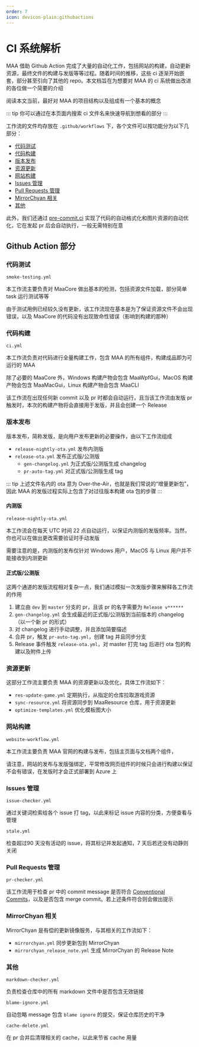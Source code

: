 ```yaml
---
order: 7
icon: devicon-plain:githubactions
---
```


# CI 系统解析

MAA 借助 Github Action 完成了大量的自动化工作，包括网站的构建，自动更新资源，最终文件的构建与发版等等过程。随着时间的推移，这些 ci 逐渐开始嵌套，部分甚至引向了其他的 repo。本文档旨在为想要对 MAA 的 ci 系统做出改进的各位做一个简要的介绍

阅读本文当前，最好对 MAA 的项目结构以及组成有一个基本的概念

::: tip
你可以通过在本页面内搜索 ci 文件名来快速导航到想看的部分
:::

工作流的文件均存放在 `.github/workflows` 下，各个文件可以按功能分为以下几部分：

+ [代码测试](#代码测试)
+ [代码构建](#代码构建)
+ [版本发布](#版本发布)
+ [资源更新](#资源更新)
+ [网站构建](#网站构建)
+ [Issues 管理](#issues管理)
+ [Pull Requests 管理](#pull-requests-管理)
+ [MirrorChyan 相关](#mirrorchyan-相关)
+ [其他](#其他)

此外，我们还通过 [pre-commit.ci](https://pre-commit.ci/) 实现了代码的自动格式化和图片资源的自动优化，它在发起 pr 后会自动执行，一般无需特别在意

## Github Action 部分

### 代码测试

`smoke-testing.yml`

本工作流主要负责对 MaaCore 做出基本的检测，包括资源文件加载，部分简单 task 运行测试等等

由于测试用例已经较久没有更新，该工作流现在基本是为了保证资源文件不会出现错误，以及 MaaCore 的代码没有出现致命性错误（影响到构建的那种）

### 代码构建

`ci.yml`

本工作流负责对代码进行全量构建工作，包含 MAA 的所有组件，构建成品即为可运行的 MAA

除了必要的 MaaCore 外，Windows 构建产物会包含 MaaWpfGui，MacOS 构建产物会包含 MaaMacGui，Linux 构建产物会包含 MaaCLI

该工作流在出现任何新 commit 以及 pr 时都会自动运行，且当该工作流由发版 pr 触发时，本次的构建产物将会直接用于发版，并且会创建一个 Release

### 版本发布

版本发布，简称发版，是向用户发布更新的必要操作，由以下工作流组成

+ `release-nightly-ota.yml` 发布内测版
+ `release-ota.yml` 发布正式版/公测版
  + `gen-changelog.yml` 为正式版/公测版生成 changelog
  + `pr-auto-tag.yml` 对正式版/公测版生成 tag

::: tip
上述文件名内的 ota 意为 Over-the-Air，也就是我们常说的“增量更新包”，因此 MAA 的发版过程实际上包含了对过往版本构建 ota 包的步骤
:::

#### 内测版

`release-nightly-ota.yml`

本工作流会在每天 UTC 时间 22 点自动运行，以保证内测版的发版频率。当然，你也可以在做出更改需要验证时手动发版

需要注意的是，内测版的发布仅针对 Windows 用户，MacOS 与 Linux 用户并不能接收到内测更新

#### 正式版/公测版

这两个通道的发版流程相对复杂一点，我们通过模拟一次发版步骤来解释各工作流的作用

1. 建立由 `dev` 到 `master` 分支的 pr，且该 pr 的名字需要为 `Release v******`
2. `gen-changelog.yml` 会生成最近的正式版/公测版到当前版本的 changelog（以一个新 pr 的形式）
3. 对 changelog 进行手动调整，并且添加简要描述
4. 合并 pr，触发 `pr-auto-tag.yml`，创建 tag 并且同步分支
5. Release 事件触发 `release-ota.yml`，对 master 打完 tag 后进行 ota 包的构建以及附件上传

### 资源更新

这部分工作流主要负责 MAA 的资源更新以及优化，具体工作流如下：

+ `res-update-game.yml` 定期执行，从指定的仓库拉取游戏资源
+ `sync-resource.yml` 将资源同步到 MaaResource 仓库，用于资源更新
+ `optimize-templates.yml` 优化模板图大小

### 网站构建

`website-workflow.yml`

本工作流主要负责 MAA 官网的构建与发布，包括主页面与文档两个组件，

请注意，网站的发布与发版强绑定，平常修改网页组件的时候只会进行构建以保证不会有错误，在发版时才会正式部署到 Azure 上

### Issues 管理

`issue-checker.yml`

通过关键词检索给各个 issue 打 tag，以此来标记 issue 内容的分类，方便查看与管理

`stale.yml`

检查超过90 天没有活动的 issue，将其标记并发起通知，7 天后若还没有动静则关闭

### Pull Requests 管理

`pr-checker.yml`

该工作流用于检查 pr 中的 commit message 是否符合 [Conventional Commits](https://www.conventionalcommits.org/en/v1.0.0/)，以及是否包含 merge commit。若上述条件符合则会做出提示

### MirrorChyan 相关

MirrorChyan 是有偿的更新镜像服务，与其相关的工作流如下：

+ `mirrorchyan.yml` 同步更新包到 MirrorChyan
+ `mirrorchyan_release_note.yml` 生成 MirrorChyan 的 Release Note

### 其他

`markdown-checker.yml`

负责检查仓库中的所有 markdown 文件中是否包含无效链接

`blame-ignore.yml`

自动忽略 message 包含 `blame ignore` 的提交，保证仓库历史的干净

`cache-delete.yml`

在 pr 合并后清理相关的 cache，以此来节省 cache 用量
